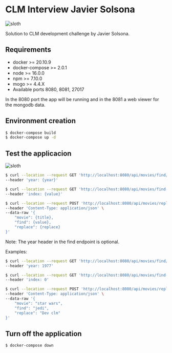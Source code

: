 # CLM Interview Javier Solsona

![sloth](https://media.giphy.com/media/7c8zUY2t0dsEcxu5on/giphy.gif)

Solution to CLM development challenge by Javier Solsona.

## Requirements

* docker >= 20.10.9
* docker-compose >= 2.0.1
* node >= 16.0.0
* npm >= 7.10.0 
* mogo >= 4.4.X 
* Available ports 8080, 8081, 27017

In the 8080 port the app will be running and in the 8081 a web viewer for the mongodb data.

## Environment creation

```sh
$ docker-compose build
$ docker-compose up -d
```

## Test the applicacion

![sloth](https://media.giphy.com/media/UDjF1zMreMld6/giphy.gif)

```sh
$ curl --location --request GET 'http://localhost:8080/api/movies/find/{title}'
--header 'year: {year}'

$ curl --location --request GET 'http://localhost:8080/api/movies/find-all' \
--header 'index: {value}'

$ curl --location --request POST 'http://localhost:8080/api/movies/replace' \
--header 'Content-Type: application/json' \
--data-raw '{
    "movie": {title},
    "find": {value},
    "replace": {replace}
}'
```

Note: The year header in the find endpoint is optional.

Examples:


```sh
$ curl --location --request GET 'http://localhost:8080/api/movies/find/star%20wars' \
--header 'year: 1977'

$ curl --location --request GET 'http://localhost:8080/api/movies/find-all' \
--header 'index: 0'

$ curl --location --request POST 'http://localhost:8080/api/movies/replace' \
--header 'Content-Type: application/json' \
--data-raw '{
    "movie": "star wars",
    "find": "jedi",
    "replace": "Dev clm"
}'
```

## Turn off the application

```sh
$ docker-compose down
```
